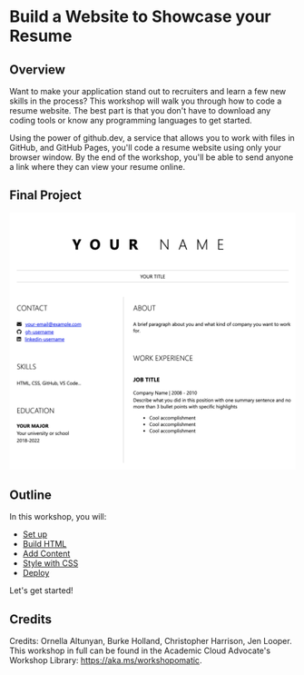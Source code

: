 # Build a Website to Showcase your Resume

## Overview

Want to make your application stand out to recruiters and learn a few new skills in the process? This workshop will walk you through how to code a resume website. The best part is that you don't have to download any coding tools or know any programming languages to get started. 

Using the power of github.dev, a service that allows you to work with files in GitHub, and GitHub Pages, you'll code a resume website using only your browser window. By the end of the workshop, you'll be able to send anyone a link where they can view your resume online. 

## Final Project

![resume website](./images/final-result.png)

## Outline
In this workshop, you will: 
* [Set up](0-setup.md)
* [Build HTML](1-create-html.md)
* [Add Content](2-add-content.md)
* [Style with CSS](3-add-style.md)
* [Deploy](4-creating-website.md)

Let's get started!

## Credits

Credits: Ornella Altunyan, Burke Holland, Christopher Harrison, Jen Looper. This workshop in full can be found in the Academic Cloud Advocate's Workshop Library: https://aka.ms/workshopomatic.  

